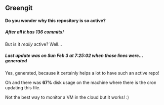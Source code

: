 ## Greengit

#### Do you wonder why this repository is so active?

##### After all it has 136 commits!

But is it *really* active? Well...

##### Last update was on Sun Feb 3 at 7:25:02 when those lines were... generated

Yes, generated, because it certainly helps a lot to have such an active repo!

Oh and there was **67%** disk usage on the machine
where there is the cron updating this file.

Not the best way to monitor a VM in the cloud but it works! :)
